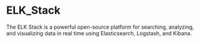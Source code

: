 # ELK_Stack
The ELK Stack is a powerful open-source platform for searching, analyzing, and visualizing data in real time using Elasticsearch, Logstash, and Kibana.
